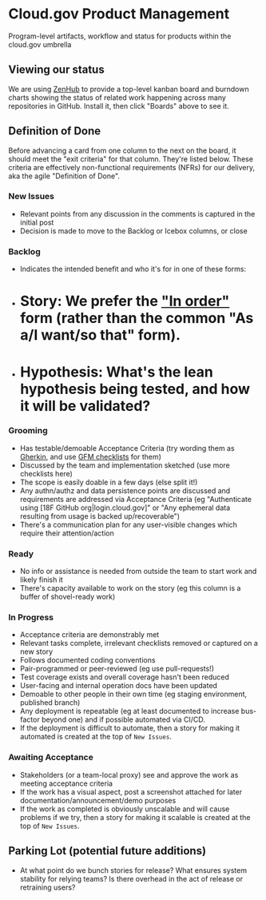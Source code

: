 # Cloud.gov Product Management
Program-level artifacts, workflow and status for products within the cloud.gov umbrella

## Viewing our status

We are using [ZenHub](https://www.zenhub.io) to provide a top-level kanban board and burndown charts showing the status of related work happening across many repositories in GitHub. Install it, then click "Boards" above to see it.

## Definition of Done
Before advancing a card from one column to the next on the board, it should meet the "exit criteria" for that column. They're listed below. These criteria are effectively non-functional requirements (NFRs) for our delivery, aka the agile "Definition of Done".

### New Issues

- Relevant points from any discussion in the comments is captured in the initial post
- Decision is made to move to the Backlog or Icebox columns, or close

### Backlog

- Indicates the intended benefit and who it's for in one of these forms:
- # Story: We prefer the ["In order"](http://blog.crisp.se/2014/09/25/david-evans/as-a-i-want-so-that-considered-harmful) form (rather than the common "As a/I want/so that" form).
- # Hypothesis: What's the lean hypothesis being tested, and how it will be validated?

### Grooming

- Has testable/demoable Acceptance Criteria (try wording them as [Gherkin](https://en.wikipedia.org/wiki/Behavior-driven_development#Behavioural_specifications), and use [GFM checklists](https://github.com/blog/1375-task-lists-in-gfm-issues-pulls-comments) for them)
- Discussed by the team and implementation sketched (use more checklists here)
- The scope is easily doable in a few days (else split it!)
- Any authn/authz and data persistence points are discussed and requirements are addressed via Acceptance Criteria (eg "Authenticate using [18F GitHub org|login.cloud.gov]" or "Any ephemeral data resulting from usage is backed up/recoverable")
- There's a communication plan for any user-visible changes which require their attention/action

### Ready

- No info or assistance is needed from outside the team to start work and likely finish it
- There's capacity available to work on the story (eg this column is a buffer of shovel-ready work)

### In Progress

- Acceptance criteria are demonstrably met
- Relevant tasks complete, irrelevant checklists removed or captured on a new story
- Follows documented coding conventions
- Pair-programmed or peer-reviewed (eg use pull-requests!)
- Test coverage exists and overall coverage hasn't been reduced
- User-facing and internal operation docs have been updated
- Demoable to other people in their own time (eg staging environment, published branch)
- Any deployment is repeatable (eg at least documented to increase bus-factor beyond one) and if possible automated via CI/CD.
 - If the deployment is difficult to automate, then a story for making it automated is created at the top of `New Issues`.

### Awaiting Acceptance

- Stakeholders (or a team-local proxy) see and approve the work as meeting acceptance criteria
- If the work has a visual aspect, post a screenshot attached for later documentation/announcement/demo purposes
- If the work as completed is obviously unscalable and will cause problems if we try, then a story for making it scalable is created at the top of `New Issues`.

## Parking Lot (potential future additions)

- At what point do we bunch stories for release? What ensures system stability for relying teams? Is there overhead in the act of release or retraining users? 
